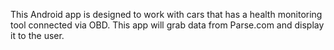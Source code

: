 This Android app is designed to work with cars that has a health monitoring tool connected via OBD. 
This app will grab data from Parse.com and display it to the user.
